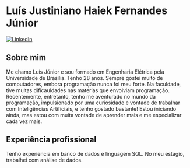 # Luís Justiniano Haiek Fernandes Júnior
[![LinkedIn](https://img.shields.io/badge/LinkedIn-0077B5?style=for-the-badge&logo=linkedin&logoColor=white)](www.linkedin.com/in/luis-jhf-jr-3ab19069)
## Sobre mim
Me chamo Luís Júnior e sou formado em Engenharia Elétrica pela Universidade de Brasília. Tenho 28 anos. Sempre gostei muito de computadores, embora programação nunca foi meu forte. Na faculdade, tive muitas dificauldades nas materias que envolviam programação. Recentemente, entretanto, tenho me aventurado no mundo da programação, impulsionado por uma curiosidade e vontade de trabalhar com Inteligências Artificiais, e tenho gostado bastante! Estou iniciando ainda, mas estou com muita vontade de aprender mais e me especializar cada vez mais.
## Experiência profissional
Tenho experiencia em banco de dados e linguagem SQL. No meu estágio, trabalhei com análise de dados.

